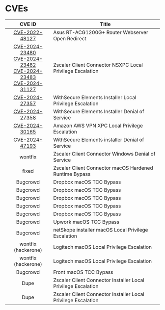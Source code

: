 # CVEs

| CVE ID | Title |
| :---: | --- |
| [CVE-2022-48127](https://nvd.nist.gov/vuln/detail/CVE-2022-48127) | Asus RT-ACG1200G+ Router Webserver Open Redirect |
| [CVE-2024-23480](https://nvd.nist.gov/vuln/detail/CVE-2024-23480) <br> [CVE-2024-23482](https://nvd.nist.gov/vuln/detail/CVE-2024-23482) <br> [CVE-2024-23483](https://nvd.nist.gov/vuln/detail/CVE-2024-23483) <br> [CVE-2024-31127](https://nvd.nist.gov/vuln/detail/CVE-2024-31127) | Zscaler Client Connector NSXPC Local Privilege Escalation |
| [CVE-2024-27357](https://nvd.nist.gov/vuln/detail/CVE-2024-27357) | WithSecure Elements Installer Local Privilege Escalation |
| [CVE-2024-27358](https://nvd.nist.gov/vuln/detail/CVE-2024-27358) | WithSecure Elements Installer Denial of Service |
| [CVE-2024-30165](https://nvd.nist.gov/vuln/detail/CVE-2024-30165) | Amazon AWS VPN XPC Local Privilege Escalation |
| [CVE-2024-47193](https://nvd.nist.gov/vuln/detail/CVE-2024-47193) | WithSecure Elements installer Denial of Service |
| wontfix | Zscaler Client Connector Windows Denial of Service |
| fixed | Zscaler Client Connector macOS Hardened Runtime Bypass |
| Bugcrowd | Dropbox macOS TCC Bypass |
| Bugcrowd | Dropbox macOS TCC Bypass |
| Bugcrowd | Dropbox macOS TCC Bypass | 
| Bugcrowd | Dropbox macOS TCC Bypass |
| Bugcrowd | Dropbox macOS TCC Bypass |
| Bugcrowd | Upwork macOS TCC Bypass |
| Bugcrowd | netSkope installer macOS Local Privilege Escalation |
| wontfix (hackerone) | Logitech macOS Local Privilege Escalation |
| wontfix (hackerone) | Logitech macOS Local Privilege Escalation |
| Bugcrowd | Front macOS TCC Bypass |
| Dupe | Zscaler Client Connector Installer Local Privilege Escalation |
| Dupe | Zscaler Client Connector Installer Local Privilege Escalation |
